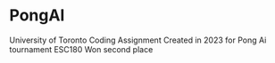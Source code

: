 # PongAI
University of Toronto Coding Assignment
Created in 2023 for Pong Ai tournament ESC180
Won second place
